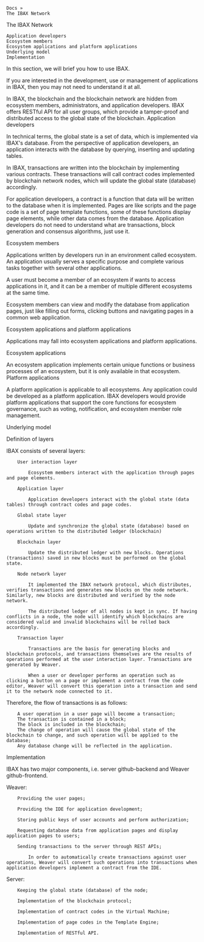 

    Docs »
    The IBAX Network

The IBAX Network

    Application developers
    Ecosystem members
    Ecosystem applications and platform applications
    Underlying model
    Implementation

In this section, we will brief you how to use IBAX.

If you are interested in the development, use or management of applications in IBAX, then you may not need to understand it at all.

In IBAX, the blockchain and the blockchain network are hidden from ecosystem members, administrators, and application developers. IBAX offers RESTful API for all user groups, which provide a tamper-proof and distributed access to the global state of the blockchain.
Application developers

In technical terms, the global state is a set of data, which is implemented via IBAX's database. From the perspective of application developers, an application interacts with the database by querying, inserting and updating tables.

In IBAX, transactions are written into the blockchain by implementing various contracts. These transactions will call contract codes implemented by blockchain network nodes, which will update the global state (database) accordingly.

For application developers, a contract is a function that data will be written to the database when it is implemented. Pages are like scripts and the page code is a set of page template functions, some of these functions display page elements, while other data comes from the database. Application developers do not need to understand what are transactions, block generation and consensus algorithms, just use it.

Ecosystem members

Applications written by developers run in an environment called ecosystem. An application usually serves a specific purpose and complete various tasks together with several other applications.

A user must become a member of an ecosystem if wants to access applications in it, and it can be a member of multiple different ecosystems at the same time.

Ecosystem members can view and modify the database from application pages, just like filling out forms, clicking buttons and navigating pages in a common web application.

Ecosystem applications and platform applications

Applications may fall into ecosystem applications and platform applications.

Ecosystem applications

An ecosystem application implements certain unique functions or business processes of an ecosystem, but it is only available in that ecosystem.
Platform applications

A platform application is applicable to all ecosystems. Any application could be developed as a platform application. IBAX developers would provide platform applications that support the core functions for ecosystem governance, such as voting, notification, and ecosystem member role management.

Underlying model

Definition of layers

IBAX consists of several layers:

        User interaction layer

            Ecosystem members interact with the application through pages and page elements.

        Application layer

            Application developers interact with the global state (data tables) through contract codes and page codes.

        Global state layer

            Update and synchronize the global state (database) based on operations written to the distributed ledger (blockchain)

        Blockchain layer

            Update the distributed ledger with new blocks. Operations (transactions) saved in new blocks must be performed on the global state.

        Node network layer

            It implemented the IBAX network protocol, which distributes, verifies transactions and generates new blocks on the node network. Similarly, new blocks are distributed and verified by the node network.

            The distributed ledger of all nodes is kept in sync. If having conflicts in a node, the node will identify which blockchains are considered valid and invalid blockchains will be rolled back accordingly.

        Transaction layer

            Transactions are the basis for generating blocks and blockchain protocols, and transactions themselves are the results of operations performed at the user interaction layer. Transactions are generated by Weaver.

            When a user or developer performs an operation such as clicking a button on a page or implement a contract from the code editor, Weaver will convert this operation into a transaction and send it to the network node connected to it.

Therefore, the flow of transactions is as follows:

        A user operation in a user page will become a transaction;
        The transaction is contained in a block;
        The block is included in the blockchain;
        The change of operation will cause the global state of the blockchain to change, and such operation will be applied to the database;
        Any database change will be reflected in the application.

Implementation

IBAX has two major components, i.e. server github-backend and Weaver github-frontend.

Weaver:

        Providing the user pages;

        Providing the IDE for application development;

        Storing public keys of user accounts and perform authorization;

        Requesting database data from application pages and display application pages to users;

        Sending transactions to the server through REST APIs;

            In order to automatically create transactions against user operations, Weaver will convert such operations into transactions when application developers implement a contract from the IDE.

Server:

        Keeping the global state (database) of the node;
	
        Implementation of the blockchain protocol;

        Implementation of contract codes in the Virtual Machine;

        Implementation of page codes in the Template Engine;
	
        Implementation of RESTful API.

